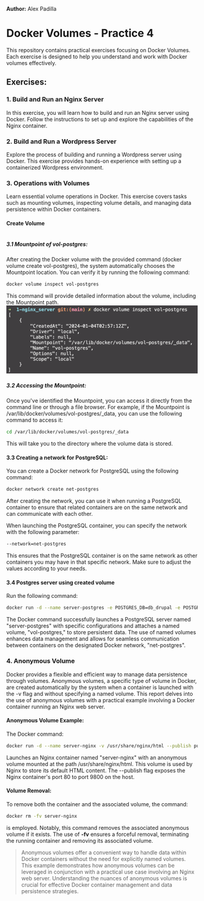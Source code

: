 **Author:** Alex Padilla

# Docker Volumes - Practice 4

This repository contains practical exercises focusing on Docker Volumes. Each exercise is designed to help you understand and work with Docker volumes effectively.

## Exercises:

### 1. Build and Run an Nginx Server

In this exercise, you will learn how to build and run an Nginx server using Docker. Follow the instructions to set up and explore the capabilities of the Nginx container.

### 2. Build and Run a Wordpress Server

Explore the process of building and running a Wordpress server using Docker. This exercise provides hands-on experience with setting up a containerized Wordpress environment.

### 3. Operations with Volumes

Learn essential volume operations in Docker. This exercise covers tasks such as mounting volumes, inspecting volume details, and managing data persistence within Docker containers.

#### Create Volume
```bash

```

##### 3.1 Mountpoint of vol-postgres:
After creating the Docker volume with the provided command (docker volume create vol-postgres), the system automatically chooses the Mountpoint location. You can verify it by running the following command:
```bash
docker volume inspect vol-postgres
```
This command will provide detailed information about the volume, including the Mountpoint path.
![docker volume inspect](https://github.com/padimaster/Software-Construction-and-Evolution/blob/main/blob/inspect-vol.png?raw=true)

##### 3.2 Accessing the Mountpoint:
Once you've identified the Mountpoint, you can access it directly from the command line or through a file browser. For example, if the Mountpoint is /var/lib/docker/volumes/vol-postgres/_data, you can use the following command to access it:
```bash
cd /var/lib/docker/volumes/vol-postgres/_data
```
This will take you to the directory where the volume data is stored.

#### 3.3 Creating a network for PostgreSQL:
You can create a Docker network for PostgreSQL using the following command:
```bash
docker network create net-postgres
```
After creating the network, you can use it when running a PostgreSQL container to ensure that related containers are on the same network and can communicate with each other.

When launching the PostgreSQL container, you can specify the network with the following parameter:
```bash
--network=net-postgres
```

This ensures that the PostgreSQL container is on the same network as other containers you may have in that specific network. Make sure to adjust the values according to your needs.

#### 3.4 Postgres server using created volume
Run the following command:
```bash
docker run -d --name server-postgres -e POSTGRES_DB=db_drupal -e POSTGRES_PASSWORD=12345 -e POSTGRES_USER=user_drupal -v vol-postgres:/var/lib/postgresql/data --network net-postgres postgres
```

The Docker command successfully launches a PostgreSQL server named "server-postgres" with specific configurations and attaches a named volume, "vol-postgres," to store persistent data. The use of named volumes enhances data management and allows for seamless communication between containers on the designated Docker network, "net-postgres".

### 4. Anonymous Volume
Docker provides a flexible and efficient way to manage data persistence through volumes. Anonymous volumes, a specific type of volume in Docker, are created automatically by the system when a container is launched with the -v flag and without specifying a named volume. This report delves into the use of anonymous volumes with a practical example involving a Docker container running an Nginx web server.

#### Anonymous Volume Example:
The Docker command:
```bash
docker run -d --name server-nginx -v /usr/share/nginx/html --publish published=9800,target=80 nginx:alpine
```
Launches an Nginx container named "server-nginx" with an anonymous volume mounted at the path /usr/share/nginx/html. This volume is used by Nginx to store its default HTML content. The --publish flag exposes the Nginx container's port 80 to port 9800 on the host.

#### Volume Removal:
To remove both the container and the associated volume, the command:
```bash
docker rm -fv server-nginx
```
is employed. Notably, this command removes the associated anonymous volume if it exists. The use of **-fv** ensures a forceful removal, terminating the running container and removing its associated volume.

> Anonymous volumes offer a convenient way to handle data within Docker containers without the need for explicitly named volumes. This example demonstrates how anonymous volumes can be leveraged in conjunction with a practical use case involving an Nginx web server. Understanding the nuances of anonymous volumes is crucial for effective Docker container management and data persistence strategies.
